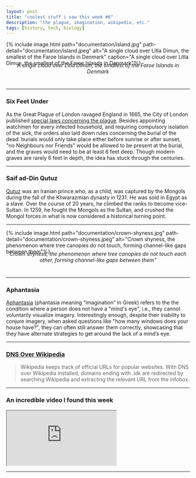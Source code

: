```yaml
---
layout: post
title: "coolest stuff i saw this week #6"
description: "the plague, imagination, wikipedia, etc."
tags: [history, tech, biology]
---
```


{% include image.html path="documentation/island.jpg" path-detail="documentation/island.jpeg" alt="A single cloud over Lítla Dímun, the smallest of the Faroe Islands in Denmark" caption="A single cloud over Lítla Dímun, the smallest of the Faroe Islands in Denmark"%}
<p style="margin:0; text-align: center;margin: 0;top: -25px;position: relative;"><em>A single cloud over Lítla Dímun, the smallest of the Faroe Islands in Denmark</em></p>
  
---

### **Six Feet Under**

As the Great Plague of London ravaged England in 1665, the City of London published [special laws concerning the plague](https://quod.lib.umich.edu/e/eebo/A53403.0001.001?view=toc). Besides appointing watchmen for every infected household, and requiring compulsory isolation of the sick, the orders also laid down rules concerning the burial of the dead: burials would only take place either before sunrise or after sunset, "no Neighbours nor Friends" would be allowed to be present at the burial, and the graves would need to be at least 6 feet deep. Though modern graves are rarely 6 feet in depth, the idea has stuck through the centuries.

---

### **Saif ad-Din Qutuz**

[Qutuz](https://en.wikipedia.org/wiki/Qutuz) was an Iranian prince who, as a child, was captured by the Mongols during the fall of the Khwarazmian dynasty in 1231. He was sold in Egypt as a slave. Over the course of 20 years, he climbed the ranks to become vice-Sultan. In 1259, he fought the Mongols as the Sultan, and crushed the Mongol forces in what is now considered a historical turning point.

---

{% include image.html path="documentation/crown-shyness.jpg" path-detail="documentation/crown-shyness.jpeg" alt="Crown shyness, the phenomenon where tree canopies do not touch, forming channel-like gaps between them"%}
<p style="margin:0; text-align: center;margin: 0;top: -25px;position: relative;"><em>Crown shyness, the phenomenon where tree canopies do not touch each other, forming channel-like gaps between them"</em></p>
  

---

### **Aphantasia**

[Aphantasia](https://en.wikipedia.org/wiki/Aphantasia) (phantasia meaning “imagination” in Greek) refers to the the condition where a person does not have a "mind's eye", i.e., they cannot voluntarily visualize imagery. Interestingly enough, despite their inability to conjure imagery, when asked questions like "how many windows does your house have?", they can often still answer them correctly, showcasing that they have alternate strategies to get around the lack of a mind’s eye.


---
  
### **[DNS Over Wikipedia](https://github.com/aaronjanse/dns-over-wikipedia)**

>Wikipedia keeps track of official URLs for popular websites. With DNS over Wikipedia installed, domains ending with .idk are redirected by searching Wikipedia and extracting the relevant URL from the infobox.


---

### **An incredible video I found this week**

<div class="embed-responsive embed-responsive-16by9">
<iframe src="https://www.youtube.com/embed/F92UklKsAic?modestbranding=1&autohide=1&showinfo=0&controls=1" allowfullscreen></iframe>
</div>

---


  
